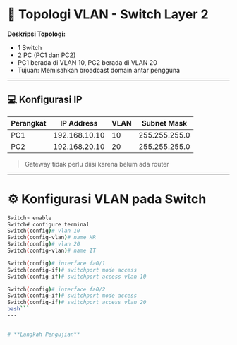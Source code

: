# 🧷 Topologi VLAN - Switch Layer 2

**Deskripsi Topologi:**
- 1 Switch
- 2 PC (PC1 dan PC2)
- PC1 berada di VLAN 10, PC2 berada di VLAN 20
- Tujuan: Memisahkan broadcast domain antar pengguna

---

## 💻 Konfigurasi IP

| Perangkat | IP Address     | VLAN | Subnet Mask     |
|-----------|----------------|------|------------------|
| PC1       | 192.168.10.10  | 10   | 255.255.255.0    |
| PC2       | 192.168.20.10  | 20   | 255.255.255.0    |

> Gateway tidak perlu diisi karena belum ada router

---

# ⚙️ Konfigurasi VLAN pada Switch

```bash
Switch> enable
Switch# configure terminal
Switch(config)# vlan 10
Switch(config-vlan)# name HR
Switch(config)# vlan 20
Switch(config-vlan)# name IT

Switch(config)# interface fa0/1
Switch(config-if)# switchport mode access
Switch(config-if)# switchport access vlan 10

Switch(config)# interface fa0/2
Switch(config-if)# switchport mode access
Switch(config-if)# switchport access vlan 20
bash```
---


# **Langkah Pengujian**

